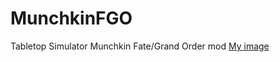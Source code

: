 # MunchkinFGO
Tabletop Simulator Munchkin Fate/Grand Order mod
[My image](https://github.io/4keY/MunchkinFGO/Allies/deck1.png)

